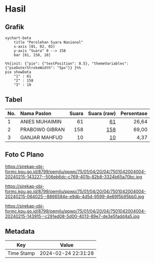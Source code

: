 # Hasil

## Grafik

```mermaid
xychart-beta
    title "Perolehan Suara Nasional"
    x-axis [01, 02, 03]
    y-axis "Suara" 0 --> 158
    bar [61, 158, 10]
```

```mermaid
%%{init: {"pie": {"textPosition": 0.5}, "themeVariables": {"pieOuterStrokeWidth": "5px"}} }%%
pie showData
    "1" : 61
    "2" : 158
    "3" : 10
```

## Tabel

| No. | Nama Paslon    | Suara | Suara (raw) | Persentase |
|:--- |:-------------- | -----:| -----------:| ----------:|
| 1   | ANIES MUHAIMIN | 61    | [61][p-1]   | 26,64      |
| 2   | PRABOWO GIBRAN | 158   | [158][p-2]  | 69,00      |
| 3   | GANJAR MAHFUD  | 10    | [10][p-3]   | 4,37       |


[p-1]: https://github.com/gigit-pemilu/pemilu-2024/blob/main/pilpres/hitung-suara/sub/75-gorontalo/sub/01-gorontalo/sub/04-tibawa/sub/2004-tolotio/sub/004-tps/sub/paslon-1.txt
[p-2]: https://github.com/gigit-pemilu/pemilu-2024/blob/main/pilpres/hitung-suara/sub/75-gorontalo/sub/01-gorontalo/sub/04-tibawa/sub/2004-tolotio/sub/004-tps/sub/paslon-2.txt
[p-3]: https://github.com/gigit-pemilu/pemilu-2024/blob/main/pilpres/hitung-suara/sub/75-gorontalo/sub/01-gorontalo/sub/04-tibawa/sub/2004-tolotio/sub/004-tps/sub/paslon-3.txt

## Foto C Plano

https://sirekap-obj-formc.kpu.go.id/8799/pemilu/ppwp/75/01/04/20/04/7501042004004-20240215-143227--506eb6dc-c769-401b-82b8-3324b65a70bc.jpg

https://sirekap-obj-formc.kpu.go.id/8799/pemilu/ppwp/75/01/04/20/04/7501042004004-20240215-064025--8866584e-e9db-4d5d-9599-4e69f5b95bb0.jpg

https://sirekap-obj-formc.kpu.go.id/8799/pemilu/ppwp/75/01/04/20/04/7501042004004-20240215-143915--c291ed08-5d00-4013-89e7-de3e5fadd4a5.jpg


## Metadata

| Key        | Value               |
| ---------- | ------------------- |
| Time Stamp | 2024-02-24 22:31:28 |



